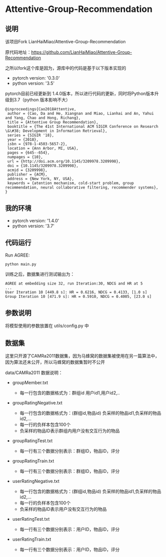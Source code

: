 # Attentive-Group-Recommendation

## 说明

该项目Fork LianHaiMiao/Attentive-Group-Recommendation

原代码地址：https://github.com/LianHaiMiao/Attentive-Group-Recommendation

之所以fork这个库是因为，源库中的代码是基于以下版本实现的
- pytorch version:  '0.3.0'
- python version: '3.5'

pytorch目前已经更新到 1.4.0版本，所以进行代码的更新，同时将Python版本升级到3.7（python 版本影响不大）


```
@inproceedings{Cao2018Attentive,
 author = {Cao, Da and He, Xiangnan and Miao, Lianhai and An, Yahui and Yang, Chao and Hong, Richang},
 title = {Attentive Group Recommendation},
 booktitle = {The 41st International ACM SIGIR Conference on Research \&\#38; Development in Information Retrieval},
 series = {SIGIR '18},
 year = {2018},
 isbn = {978-1-4503-5657-2},
 location = {Ann Arbor, MI, USA},
 pages = {645--654},
 numpages = {10},
 url = {http://doi.acm.org/10.1145/3209978.3209998},
 doi = {10.1145/3209978.3209998},
 acmid = {3209998},
 publisher = {ACM},
 address = {New York, NY, USA},
 keywords = {atention mechanism, cold-start problem, group recommendation, neural collaborative filtering, recommender systems},
}
```

## 我的环境
- pytorch version: '1.4.0'
- python version: '3.7'

## 代码运行

Run AGREE:

```
python main.py
```

训练之后，数据集进行测试输出为：

```
AGREE at embedding size 32, run Iteration:30, NDCG and HR at 5
...
User Iteration 10 [449.8 s]: HR = 0.6216, NDCG = 0.4133, [1.0 s]
Group Iteration 10 [471.9 s]: HR = 0.5910, NDCG = 0.4005, [23.0 s]

```


## 参数说明

将模型使用的参数放置在 utils/config.py 中

## 数据集

这里只开源了CAMRa2011数据集，因为马蜂窝的数据集被使用在另一篇算法中，因为算法还未公开，所以马蜂窝的数据集暂时不公开

data/CAMRa2011 数据说明：
- groupMember.txt
  - 每一行包含的数据格式为：群组id 用户id1,用户id2,..
- groupRatingNegative.txt
    - 每一行包含的数据格式为：(群组id,物品id) 负采样的物品id1,负采样的物品id2,...
    - 每一行的负样本包含100个
    - 负采样的物品ID表示群组内用户没有交互行为的物品
    
- groupRatingTest.txt
    - 每一行有三个数据分别表示：群组ID，物品ID，评分
- groupRatingTrain.txt
    - 每一行有三个数据分别表示：群组ID，物品ID，评分
- userRatingNegative.txt
    - 每一行包含的数据格式为：(群组id,物品id) 负采样的物品id1,负采样的物品id2,...
    - 每一行的负样本包含100个
    - 负采样的物品ID表示用户没有交互行为的物品
- userRatingTest.txt
    - 每一行有三个数据分别表示：用户ID，物品ID，评分
- userRatingTrain.txt
    - 每一行有三个数据分别表示：用户ID，物品ID，评分